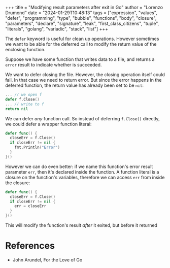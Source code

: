 +++
title = "Modifying result parameters after exit in Go"
author = "Lorenzo Drumond"
date = "2024-01-29T10:48:13"
tags = ["expression",  "values",  "defer",  "programming",  "type",  "bubble",  "functions",  "body",  "closure",  "parameters",  "declare",  "signature",  "leak",  "first_class_citizens",  "tuple",  "literals",  "golang",  "variadic",  "stack",  "list"]
+++


The `defer` keyword is useful for clean up operations. However sometimes we want to be able for the deferred call to modify the return value of the enclosing function.

Suppose we have some function that writes data to a file, and returns a `error` result to indicate whether is succeeded.

We want to defer closing the file. However, the closing operation itself could fail. In that case we need to return error. But since the error happens in the deferred function, the return value has already been set to be `nil`:
```go
... // we open f
defer f.Close()
... // write to f
return nil
```

We can defer _any_ function call. So instead of deferring `f.Close()` directly, we could defer a wrapper function literal:
```go
defer func() {
  closeErr = f.Close()
  if closeErr != nil {
    fmt.Println("Error")
  }
}()
```

However we can do even better: if we name this function's error result parameter `err`, then it's declared inside the function. A function literal is a closure on the function's variables, therefore we can access `err` from inside the closure:
```go
defer func() {
  closeErr = f.Close()
  if closeErr != nil {
    err = closeErr
  }
}()
```

This will modify the function's result _after_ it exited, but before it returned

# References
- John Arundel, For the Love of Go
